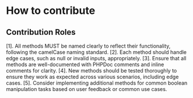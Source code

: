# How to contribute

## Contribution Roles

[1]. All methods MUST be named clearly to reflect their functionality, 
     following the camelCase naming standard.
[2]. Each method should handle edge cases, such as null or invalid inputs, 
     appropriately.
[3]. Ensure that all methods are well-documented with PHPDoc comments 
     and inline comments for clarity.
[4]. New methods should be tested thoroughly to ensure they work as expected
     across various scenarios, including edge cases.
[5]. Consider implementing additional methods for common boolean manipulation
     tasks based on user feedback or common use cases.
